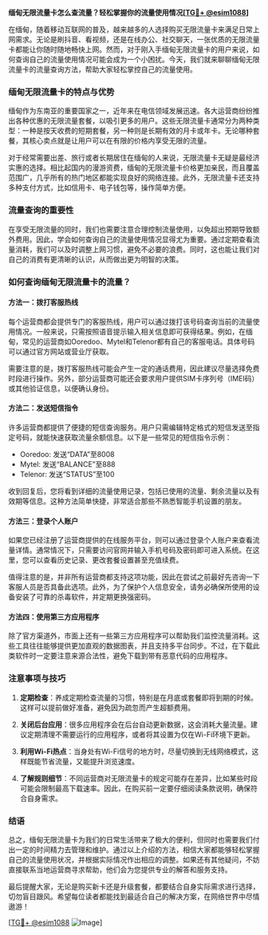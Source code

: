 **缅甸无限流量卡怎么查流量？轻松掌握你的流量使用情况[[TG💪+ @esim1088](https://t.me/s/esim1088)]**

在缅甸，随着移动互联网的普及，越来越多的人选择购买无限流量卡来满足日常上网需求。无论是刷抖音、看视频，还是在线办公、社交聊天，一张优质的无限流量卡都能让你随时随地畅快上网。然而，对于刚入手缅甸无限流量卡的用户来说，如何查询自己的流量使用情况可能会成为一个小困扰。今天，我们就来聊聊缅甸无限流量卡的流量查询方法，帮助大家轻松掌控自己的流量使用。

### 缅甸无限流量卡的特点与优势

缅甸作为东南亚的重要国家之一，近年来在电信领域发展迅速。各大运营商纷纷推出各种优惠的无限流量套餐，以吸引更多的用户。这些无限流量卡通常分为两种类型：一种是按天收费的短期套餐，另一种则是长期有效的月卡或年卡。无论哪种套餐，其核心卖点就是让用户可以在有限的价格内享受无限的流量。

对于经常需要出差、旅行或者长期居住在缅甸的人来说，无限流量卡无疑是最经济实惠的选择。相比起国内的漫游资费，缅甸的无限流量卡价格更加亲民，而且覆盖范围广，几乎所有的热门地区都能实现良好的网络连接。此外，无限流量卡还支持多种支付方式，比如信用卡、电子钱包等，操作简单方便。

### 流量查询的重要性

在享受无限流量的同时，我们也需要注意合理控制流量使用，以免超出预期导致额外费用。因此，学会如何查询自己的流量使用情况显得尤为重要。通过定期查看流量消耗，我们可以及时调整上网习惯，避免不必要的浪费。同时，这也能让我们对自己的消费有更清晰的认识，从而做出更为明智的决策。

### 如何查询缅甸无限流量卡的流量？

#### 方法一：拨打客服热线

每个运营商都会提供专门的客服热线，用户可以通过拨打该号码查询当前的流量使用情况。一般来说，只需按照语音提示输入相关信息即可获得结果。例如，在缅甸，常见的运营商如Ooredoo、Mytel和Telenor都有自己的客服电话。具体号码可以通过官方网站或营业厅获取。

需要注意的是，拨打客服热线可能会产生一定的通话费用，因此建议尽量选择免费时段进行操作。另外，部分运营商可能还会要求用户提供SIM卡序列号（IMEI码）或其他验证信息，以便确认身份。

#### 方法二：发送短信指令

许多运营商都提供了便捷的短信查询服务。用户只需编辑特定格式的短信发送至指定号码，就能快速获取流量余额信息。以下是一些常见的短信指令示例：

- Ooredoo: 发送“DATA”至8008
- Mytel: 发送“BALANCE”至888
- Telenor: 发送“STATUS”至100

收到回复后，您将看到详细的流量使用记录，包括已使用的流量、剩余流量以及有效期等信息。这种方法简单快捷，非常适合那些不熟悉智能手机设置的朋友。

#### 方法三：登录个人账户

如果您已经注册了运营商提供的在线服务平台，则可以通过登录个人账户来查看流量详情。通常情况下，只需要访问官网并输入手机号码及密码即可进入系统。在这里，您可以查看历史记录、更改套餐设置甚至充值续费。

值得注意的是，并非所有运营商都支持这项功能，因此在尝试之前最好先咨询一下客服人员是否具备此选项。此外，为了保护个人信息安全，请务必确保所使用的设备安装了可靠的杀毒软件，并定期更换强密码。

#### 方法四：使用第三方应用程序

除了官方渠道外，市面上还有一些第三方应用程序可以帮助我们监控流量消耗。这些工具往往能够提供更加直观的数据图表，并且支持多平台同步。不过，在下载此类软件时一定要注意来源合法性，避免下载到带有恶意代码的应用程序。

### 注意事项与技巧

1. **定期检查**：养成定期检查流量的习惯，特别是在月底或套餐即将到期的时候。这样可以提前做好准备，避免因为疏忽而产生超额费用。
   
2. **关闭后台应用**：很多应用程序会在后台自动更新数据，这会消耗大量流量。建议定期清理不需要运行的应用程序，或者将其设置为仅在Wi-Fi环境下更新。

3. **利用Wi-Fi热点**：当身处有Wi-Fi信号的地方时，尽量切换到无线网络模式，这样既能节省流量，又能提升浏览速度。

4. **了解规则细节**：不同运营商对无限流量卡的规定可能存在差异，比如某些时段可能会限制最高下载速率。因此，在购买前一定要仔细阅读条款说明，确保符合自身需求。

### 结语

总之，缅甸无限流量卡为我们的日常生活带来了极大的便利，但同时也需要我们付出一定的时间精力去管理和维护。通过以上介绍的方法，相信大家都能够轻松掌握自己的流量使用状况，并根据实际情况作出相应的调整。如果还有其他疑问，不妨直接联系当地运营商寻求帮助，他们会为您提供专业的解答和服务支持。

最后提醒大家，无论是购买新卡还是升级套餐，都要结合自身实际需求进行选择，切勿盲目跟风。希望每位读者都能找到最适合自己的解决方案，在网络世界中尽情遨游！

[[TG💪+ @esim1088](https://t.me/s/esim1088) ![Image](https://i.postimg.cc/4NQfJmqS/Snipaste-2025-05-13-00-14-12.png)]